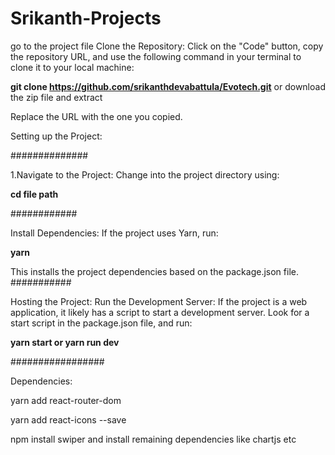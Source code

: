 # Srikanth-Projects

go to the project file
Clone the Repository:
Click on the "Code" button, copy the repository URL, and use the following command in your terminal to clone it to your local machine:

**git clone https://github.com/srikanthdevabattula/Evotech.git** or download the zip file and extract






Replace the URL with the one you copied.
      
Setting up the Project:






##############







1.Navigate to the Project:
Change into the project directory using:





**cd file path**






############








Install Dependencies:
If the project uses Yarn, run:









**yarn**

This installs the project dependencies based on the package.json file.
###########









Hosting the Project:
Run the Development Server:
If the project is a web application, it likely has a script to start a development server. Look for a start script in the package.json file, and run:










**yarn start or yarn run dev**











#################







Dependencies:








yarn add react-router-dom








yarn add react-icons --save











npm install swiper
and install remaining dependencies like chartjs etc
